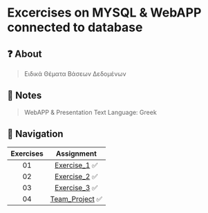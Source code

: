# Excercises on MYSQL & WebAPP connected to database 

## ❓ About
>Ειδικά Θέματα Βάσεων Δεδομένων

## 📝 Notes
>WebAPP & Presentation Text Language: Greek

## 🔀 Navigation

| Exercises | Assignment |
| :---: | :---: |
| 01 | [Exercise_1](https://github.com/Fotic/MYSQL-Database-Exercises/tree/master/Exercise%201) ✅
| 02 | [Exercise_2](https://github.com/Fotic/MYSQL-Database-Exercises/tree/master/Exercise%202) ✅ 
| 03 | [Exercise_3](https://github.com/Fotic/MYSQL-Database-Exercises/tree/master/Exercise%203) ✅
| 04 | [Team_Project](https://github.com/Fotic/MYSQL-Database-Exercises/tree/master/Team%20Project%20-%20Tourist%20Office) ✅
